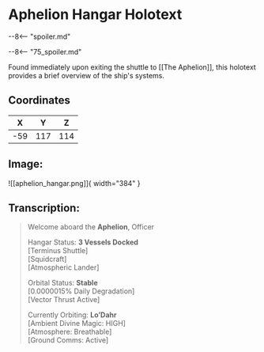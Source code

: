 # Aphelion Hangar Holotext

--8<-- "spoiler.md"

--8<-- "75_spoiler.md"

Found immediately upon exiting the shuttle to [[The Aphelion]], this holotext provides a brief overview of the ship's systems.

## Coordinates
| **X** | **Y** | **Z** |
| :---: | :---: | :---: |
| -59 |  117  | 114 |

## Image:

![[aphelion_hangar.png]]{ width="384" }

## Transcription:
> Welcome aboard the **Aphelion**, Officer
>
> Hangar Status: **3 Vessels Docked**<br>
> 	[Terminus Shuttle]<br>
> 	[Squidcraft]<br>
> 	[Atmospheric Lander]
> 
> Orbital Status: **Stable**<br>
> 	[0.0000015% Daily Degradation]<br>
> 	[Vector Thrust Active]
>
> Currently Orbiting: **Lo’Dahr**<br>
> 	[Ambient Divine Magic: HIGH]<br>
> 	[Atmosphere: Breathable]<br>
> 	[Ground Comms: Active]
